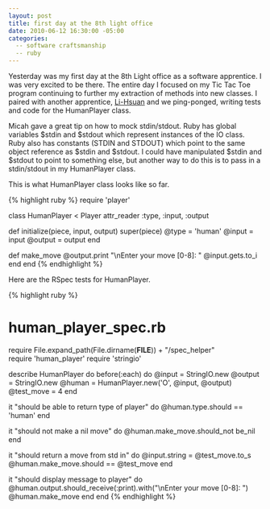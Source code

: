 ```yaml
---
layout: post
title: first day at the 8th light office
date: 2010-06-12 16:30:00 -05:00
categories:
  -- software craftsmanship
  -- ruby
---
```


Yesterday was my first day at the 8th Light office as a software apprentice.  I was very excited to be there.  The entire day I focused on my Tic Tac Toe program continuing to further my extraction of methods into new classes.  I paired with another apprentice, [Li-Hsuan](http://twitter.com/Li_Hsuan) and we ping-ponged, writing tests and code for the HumanPlayer class.

Micah gave a great tip on how to mock stdin/stdout.  Ruby has global variables $stdin and $stdout which represent instances of the IO class.  Ruby also has constants (STDIN and STDOUT) which point to the same object reference as $stdin and $stdout.  I could have manipulated $stdin and $stdout to point to something else, but another way to do this is to pass in a stdin/stdout in my HumanPlayer class.

This is what HumanPlayer class looks like so far.

{% highlight ruby %}
require 'player'

class HumanPlayer < Player
  attr_reader :type, :input, :output

  def initialize(piece, input, output)
    super(piece)
    @type = 'human'
    @input = input
    @output = output
  end

  def make_move
    @output.print "\nEnter your move [0-8]: "
    @input.gets.to_i
  end
end
{% endhighlight %}

Here are the RSpec tests for HumanPlayer.

{% highlight ruby %}
# human_player_spec.rb
require File.expand_path(File.dirname(__FILE__)) + "/spec_helper"   
require 'human_player'
require 'stringio'

describe HumanPlayer do
  before(:each) do
    @input = StringIO.new
    @output = StringIO.new
    @human = HumanPlayer.new('O', @input, @output)
    @test_move = 4
  end

  it "should be able to return type of player" do
    @human.type.should == 'human'
  end

  it "should not make a nil move" do
    @human.make_move.should_not be_nil
  end

  it "should return a move from std in" do
    @input.string = @test_move.to_s
    @human.make_move.should == @test_move
  end

  it "should display message to player" do
    @human.output.should_receive(:print).with("\nEnter your move [0-8]: ")
    @human.make_move
  end
end
{% endhighlight %}
